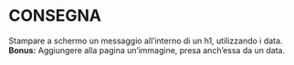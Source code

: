 # CONSEGNA

Stampare a schermo un messaggio all’interno di un h1, utilizzando i data.
**Bonus:**
Aggiungere alla pagina un’immagine, presa anch’essa da un data.
